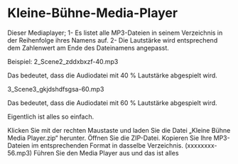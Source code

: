 # Kleine-Bühne-Media-Player

Dieser Mediaplayer;
1- Es listet alle MP3-Dateien in seinem Verzeichnis in der Reihenfolge ihres Namens auf.
2- Die Lautstärke wird entsprechend dem Zahlenwert am Ende des Dateinamens angepasst.

Beispiel:
2_Scene2_zddxbxzf-40.mp3

Das bedeutet, dass die Audiodatei mit 40 % Lautstärke abgespielt wird.

3_Scene3_gkjdshdfsgsa-60.mp3

Das bedeutet, dass die Audiodatei mit 60 % Lautstärke abgespielt wird.

Eigentlich ist alles so einfach.


Klicken Sie mit der rechten Maustaste und laden Sie die Datei „Kleine Bühne Media Player.zip“ herunter.
Öffnen Sie die ZIP-Datei.
Kopieren Sie Ihre MP3-Dateien im entsprechenden Format in dasselbe Verzeichnis. (xxxxxxxx-56.mp3)
Führen Sie den Media Player aus und das ist alles
